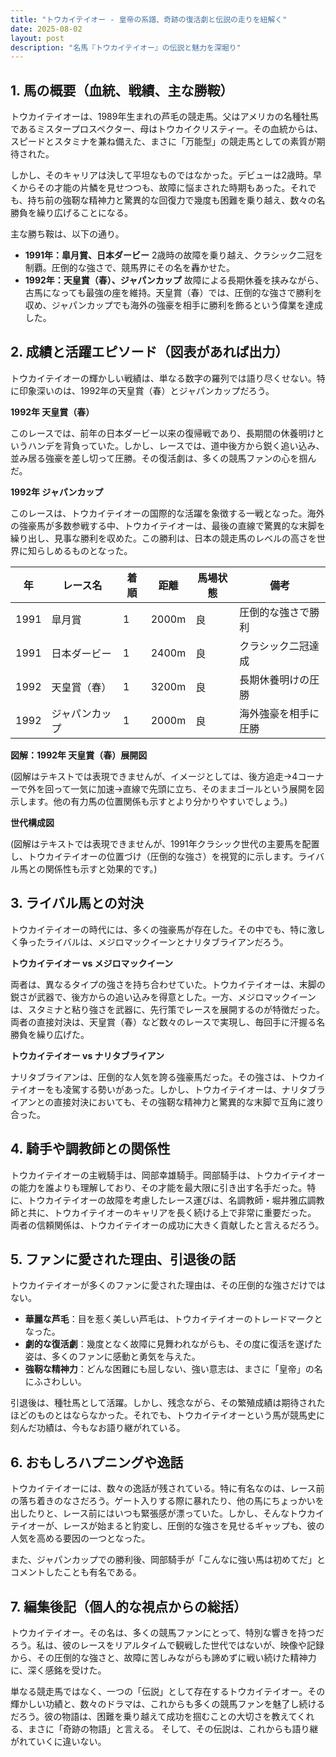 ```yaml
---
title: "トウカイテイオー - 皇帝の系譜、奇跡の復活劇と伝説の走りを紐解く"
date: 2025-08-02
layout: post
description: "名馬『トウカイテイオー』の伝説と魅力を深堀り"
---
```


## 1. 馬の概要（血統、戦績、主な勝鞍）

トウカイテイオーは、1989年生まれの芦毛の競走馬。父はアメリカの名種牡馬であるミスタープロスペクター、母はトウカイクリスティー。その血統からは、スピードとスタミナを兼ね備えた、まさに「万能型」の競走馬としての素質が期待された。

しかし、そのキャリアは決して平坦なものではなかった。デビューは2歳時。早くからその才能の片鱗を見せつつも、故障に悩まされた時期もあった。それでも、持ち前の強靭な精神力と驚異的な回復力で幾度も困難を乗り越え、数々の名勝負を繰り広げることになる。

主な勝ち鞍は、以下の通り。

* **1991年：皐月賞、日本ダービー**  2歳時の故障を乗り越え、クラシック二冠を制覇。圧倒的な強さで、競馬界にその名を轟かせた。
* **1992年：天皇賞（春）、ジャパンカップ**  故障による長期休養を挟みながら、古馬になっても最強の座を維持。天皇賞（春）では、圧倒的な強さで勝利を収め、ジャパンカップでも海外の強豪を相手に勝利を飾るという偉業を達成した。


## 2. 成績と活躍エピソード（図表があれば出力）

トウカイテイオーの輝かしい戦績は、単なる数字の羅列では語り尽くせない。特に印象深いのは、1992年の天皇賞（春）とジャパンカップだろう。

**1992年 天皇賞（春）**

このレースでは、前年の日本ダービー以来の復帰戦であり、長期間の休養明けというハンデを背負っていた。しかし、レースでは、道中後方から鋭く追い込み、並み居る強豪を差し切って圧勝。その復活劇は、多くの競馬ファンの心を掴んだ。

**1992年 ジャパンカップ**

このレースは、トウカイテイオーの国際的な活躍を象徴する一戦となった。海外の強豪馬が多数参戦する中、トウカイテイオーは、最後の直線で驚異的な末脚を繰り出し、見事な勝利を収めた。この勝利は、日本の競走馬のレベルの高さを世界に知らしめるものとなった。

| 年 | レース名           | 着順 | 距離 | 馬場状態 | 備考                                     |
|---|--------------------|-----|-----|---------|-----------------------------------------|
| 1991 | 皐月賞             | 1   | 2000m| 良      | 圧倒的な強さで勝利                       |
| 1991 | 日本ダービー         | 1   | 2400m| 良      | クラシック二冠達成                       |
| 1992 | 天皇賞（春）       | 1   | 3200m| 良      | 長期休養明けの圧勝                       |
| 1992 | ジャパンカップ       | 1   | 2000m| 良      | 海外強豪を相手に圧勝                       |


**図解：1992年 天皇賞（春）展開図**

(図解はテキストでは表現できませんが、イメージとしては、後方追走→4コーナーで外を回って一気に加速→直線で先頭に立ち、そのままゴールという展開を図示します。他の有力馬の位置関係も示すとより分かりやすいでしょう。)

**世代構成図**

(図解はテキストでは表現できませんが、1991年クラシック世代の主要馬を配置し、トウカイテイオーの位置づけ（圧倒的な強さ）を視覚的に示します。ライバル馬との関係性も示すと効果的です。)


## 3. ライバル馬との対決

トウカイテイオーの時代には、多くの強豪馬が存在した。その中でも、特に激しく争ったライバルは、メジロマックイーンとナリタブライアンだろう。

**トウカイテイオー vs メジロマックイーン**

両者は、異なるタイプの強さを持ち合わせていた。トウカイテイオーは、末脚の鋭さが武器で、後方からの追い込みを得意とした。一方、メジロマックイーンは、スタミナと粘り強さを武器に、先行策でレースを展開するのが特徴だった。両者の直接対決は、天皇賞（春）など数々のレースで実現し、毎回手に汗握る名勝負を繰り広げた。

**トウカイテイオー vs ナリタブライアン**

ナリタブライアンは、圧倒的な人気を誇る強豪馬だった。その強さは、トウカイテイオーをも凌駕する勢いがあった。しかし、トウカイテイオーは、ナリタブライアンとの直接対決においても、その強靭な精神力と驚異的な末脚で互角に渡り合った。


## 4. 騎手や調教師との関係性

トウカイテイオーの主戦騎手は、岡部幸雄騎手。岡部騎手は、トウカイテイオーの能力を誰よりも理解しており、その才能を最大限に引き出す名手だった。特に、トウカイテイオーの故障を考慮したレース運びは、名調教師・堀井雅広調教師と共に、トウカイテイオーのキャリアを長く続ける上で非常に重要だった。  両者の信頼関係は、トウカイテイオーの成功に大きく貢献したと言えるだろう。


## 5. ファンに愛された理由、引退後の話

トウカイテイオーが多くのファンに愛された理由は、その圧倒的な強さだけではない。

* **華麗な芦毛**：目を惹く美しい芦毛は、トウカイテイオーのトレードマークとなった。
* **劇的な復活劇**：幾度となく故障に見舞われながらも、その度に復活を遂げた姿は、多くのファンに感動と勇気を与えた。
* **強靭な精神力**：どんな困難にも屈しない、強い意志は、まさに「皇帝」の名にふさわしい。

引退後は、種牡馬として活躍。しかし、残念ながら、その繁殖成績は期待されたほどのものとはならなかった。それでも、トウカイテイオーという馬が競馬史に刻んだ功績は、今もなお語り継がれている。


## 6. おもしろハプニングや逸話

トウカイテイオーには、数々の逸話が残されている。特に有名なのは、レース前の落ち着きのなさだろう。ゲート入りする際に暴れたり、他の馬にちょっかいを出したりと、レース前にはいつも緊張感が漂っていた。しかし、そんなトウカイテイオーが、レースが始まると豹変し、圧倒的な強さを見せるギャップも、彼の人気を高める要因の一つとなった。

また、ジャパンカップでの勝利後、岡部騎手が「こんなに強い馬は初めてだ」とコメントしたことも有名である。


## 7. 編集後記（個人的な視点からの総括）

トウカイテイオー。その名は、多くの競馬ファンにとって、特別な響きを持つだろう。私は、彼のレースをリアルタイムで観戦した世代ではないが、映像や記録から、その圧倒的な強さと、故障に苦しみながらも諦めずに戦い続けた精神力に、深く感銘を受けた。

単なる競走馬ではなく、一つの「伝説」として存在するトウカイテイオー。その輝かしい功績と、数々のドラマは、これからも多くの競馬ファンを魅了し続けるだろう。彼の物語は、困難を乗り越えて成功を掴むことの大切さを教えてくれる、まさに「奇跡の物語」と言える。  そして、その伝説は、これからも語り継がれていくに違いない。
